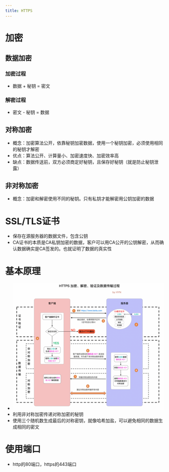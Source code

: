 ```yaml
---
title: HTTPS
---
```




# 加密

## 数据加密

### 加密过程

- 数据 + 秘钥 = 密文

### 解密过程

- 密文 - 秘钥 = 数据

## 对称加密

- 概念：加密算法公开，依靠秘钥加密数据，使用一个秘钥加密，必须使用相同的秘钥才解密
- 优点：算法公开、计算量小、加密速度快、加密效率高
- 缺点：数据传送前，双方必须商定好秘钥，且保存好秘钥（就是防止秘钥泄露）

## 非对称加密

- 概念：加密和解密使用不同的秘钥。只有私钥才能解密用公钥加密的数据

# SSL/TLS证书

- 保存在源服务器的数据文件，包含公钥
- CA证书的本质是CA私钥加密的数据，客户可以用CA公开的公钥解密，从而确认数据确实是CA签发的。也就证明了数据的真实性

# 基本原理

- ![HTTPS 加密、解密、验证及数据传输过程.png](./resource/bVbClUl.png)
- 利用非对称加密传递对称加密的秘钥
- 使用三个随机数生成最后的对称密钥，就像哈希加盐，可以避免相同的数据生成相同的密文

# 使用端口

- http的80端口，https的443端口